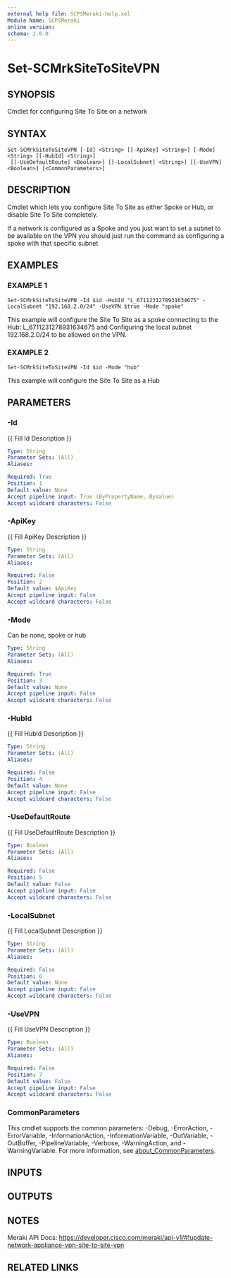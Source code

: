 ```yaml
---
external help file: SCPSMeraki-help.xml
Module Name: SCPSMeraki
online version:
schema: 2.0.0
---
```


# Set-SCMrkSiteToSiteVPN

## SYNOPSIS
Cmdlet for configuring Site To Site on a network

## SYNTAX

```
Set-SCMrkSiteToSiteVPN [-Id] <String> [[-ApiKey] <String>] [-Mode] <String> [[-HubId] <String>]
 [[-UseDefaultRoute] <Boolean>] [[-LocalSubnet] <String>] [[-UseVPN] <Boolean>] [<CommonParameters>]
```

## DESCRIPTION
Cmdlet which lets you configure Site To Site as either Spoke or Hub, or disable Site
To Site completely.

If a network is configured as a Spoke and you just want to set a subnet to be available on the VPN
you should just run the command as configuring a spoke with that specific subnet

## EXAMPLES

### EXAMPLE 1
```
Set-SCMrkSiteToSiteVPN -Id $id -HubId "L_6711231278931634675" -LocalSubnet "192.168.2.0/24" -UseVPN $true -Mode "spoke"
```

This example will configure the Site To Site as a spoke connecting to the Hub: L_6711231278931634675 and Configuring the local subnet
192.168.2.0/24 to be allowed on the VPN.

### EXAMPLE 2
```
Set-SCMrkSiteToSiteVPN -Id $id -Mode "hub"
```

This example will configure the Site To Site as a Hub

## PARAMETERS

### -Id
{{ Fill Id Description }}

```yaml
Type: String
Parameter Sets: (All)
Aliases:

Required: True
Position: 1
Default value: None
Accept pipeline input: True (ByPropertyName, ByValue)
Accept wildcard characters: False
```

### -ApiKey
{{ Fill ApiKey Description }}

```yaml
Type: String
Parameter Sets: (All)
Aliases:

Required: False
Position: 2
Default value: $ApiKey
Accept pipeline input: False
Accept wildcard characters: False
```

### -Mode
Can be none, spoke or hub

```yaml
Type: String
Parameter Sets: (All)
Aliases:

Required: True
Position: 3
Default value: None
Accept pipeline input: False
Accept wildcard characters: False
```

### -HubId
{{ Fill HubId Description }}

```yaml
Type: String
Parameter Sets: (All)
Aliases:

Required: False
Position: 4
Default value: None
Accept pipeline input: False
Accept wildcard characters: False
```

### -UseDefaultRoute
{{ Fill UseDefaultRoute Description }}

```yaml
Type: Boolean
Parameter Sets: (All)
Aliases:

Required: False
Position: 5
Default value: False
Accept pipeline input: False
Accept wildcard characters: False
```

### -LocalSubnet
{{ Fill LocalSubnet Description }}

```yaml
Type: String
Parameter Sets: (All)
Aliases:

Required: False
Position: 6
Default value: None
Accept pipeline input: False
Accept wildcard characters: False
```

### -UseVPN
{{ Fill UseVPN Description }}

```yaml
Type: Boolean
Parameter Sets: (All)
Aliases:

Required: False
Position: 7
Default value: False
Accept pipeline input: False
Accept wildcard characters: False
```

### CommonParameters
This cmdlet supports the common parameters: -Debug, -ErrorAction, -ErrorVariable, -InformationAction, -InformationVariable, -OutVariable, -OutBuffer, -PipelineVariable, -Verbose, -WarningAction, and -WarningVariable. For more information, see [about_CommonParameters](http://go.microsoft.com/fwlink/?LinkID=113216).

## INPUTS

## OUTPUTS

## NOTES
Meraki API Docs: https://developer.cisco.com/meraki/api-v1/#!update-network-appliance-vpn-site-to-site-vpn

## RELATED LINKS
